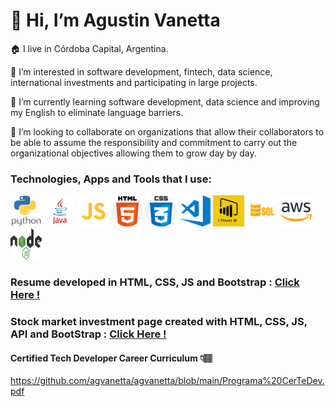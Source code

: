 # 👋 Hi, I’m Agustin Vanetta
🏠 I live in Córdoba Capital, Argentina.

👀 I’m interested in software development, fintech, data science, international investments and participating in large projects.

🌱 I’m currently learning software development, data science and improving my English to eliminate language barriers.

💞️ I’m looking to collaborate on organizations that allow their collaborators to be able to assume the responsibility and commitment to carry out the organizational objectives allowing them to grow day by day.

### Technologies, Apps and Tools that I use:

<img src="https://github.com/agvanetta/agvanetta/blob/main/img/python.png" width="50" height="50"> <img src="https://github.com/agvanetta/agvanetta/blob/main/img/java.png" width="50" height="50">
<img src="https://github.com/agvanetta/agvanetta/blob/main/img/js.png" width="50" height="50">
<img src="https://github.com/agvanetta/agvanetta/blob/main/img/html.png" width="50" height="50">
<img src="https://github.com/agvanetta/agvanetta/blob/main/img/css.png" width="50" height="50">
<img src="https://github.com/agvanetta/agvanetta/blob/main/img/visual.png" width="50" height="50">
<img src="https://github.com/agvanetta/agvanetta/blob/main/img/powerbi.jpg" width="50" height="50">
<img src="https://github.com/agvanetta/agvanetta/blob/main/img/sql.webp" width="50" height="50">
<img src="https://github.com/agvanetta/agvanetta/blob/main/img/aws.png" width="50" height="50">
<img src="https://github.com/agvanetta/agvanetta/blob/main/img/node.png" width="50" height="50">


### Resume developed in HTML, CSS, JS and Bootstrap : <a href="https://agvanetta.github.io/IPortfolio/" target="_blank"> Click Here !</a>

### Stock market investment page created with HTML, CSS, JS, API and BootStrap :  <a  href="https://agvanetta.github.io/Front-End/InverLatam" target="_blank"> Click Here !</a>



#### Certified Tech Developer Career Curriculum 👇🏽
https://github.com/agvanetta/agvanetta/blob/main/Programa%20CerTeDev.pdf
